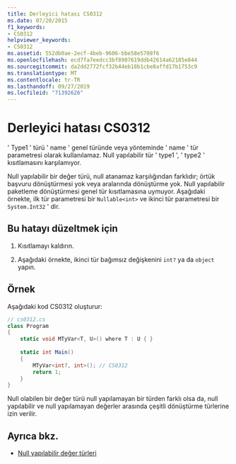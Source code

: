```yaml
---
title: Derleyici hatası CS0312
ms.date: 07/20/2015
f1_keywords:
- CS0312
helpviewer_keywords:
- CS0312
ms.assetid: 552db0ae-2ecf-4beb-9606-bbe58e5708f6
ms.openlocfilehash: ecd7fa7eedcc3bf8907619ddb42614a62185e844
ms.sourcegitcommit: da2dd2772fcf32b44eb18b1cbe8affd17b1753c9
ms.translationtype: MT
ms.contentlocale: tr-TR
ms.lasthandoff: 09/27/2019
ms.locfileid: "71392626"
---
```

# <a name="compiler-error-cs0312"></a>Derleyici hatası CS0312
' Type1 ' türü ' name ' genel türünde veya yönteminde ' name ' tür parametresi olarak kullanılamaz. Null yapılabilir tür ' type1 ', ' type2 ' kısıtlamasını karşılamıyor.  
  
 Null yapılabilir bir değer türü, null atanamaz karşılığından farklıdır; örtük başvuru dönüştürmesi yok veya aralarında dönüştürme yok. Null yapılabilir paketleme dönüştürmesi genel tür kısıtlamasına uymuyor. Aşağıdaki örnekte, ilk tür parametresi bir `Nullable<int>` ve ikinci tür parametresi bir `System.Int32` ' dir.  
  
## <a name="to-correct-this-error"></a>Bu hatayı düzeltmek için  
  
1. Kısıtlamayı kaldırın.  
  
2. Aşağıdaki örnekte, ikinci tür bağımsız değişkenini `int?` ya da `object` yapın.  
  
## <a name="example"></a>Örnek

Aşağıdaki kod CS0312 oluşturur:  
  
```csharp  
// cs0312.cs  
class Program  
{  
    static void MTyVar<T, U>() where T : U { }  
  
    static int Main()  
    {  
        MTyVar<int?, int>(); // CS0312  
        return 1;  
    }  
}  
```  
  
 Null olabilen bir değer türü null yapılamayan bir türden farklı olsa da, null yapılabilir ve null yapılamayan değerler arasında çeşitli dönüştürme türlerine izin verilir.
  
## <a name="see-also"></a>Ayrıca bkz.

- [Null yapılabilir değer türleri](../programming-guide/nullable-types/index.md)
